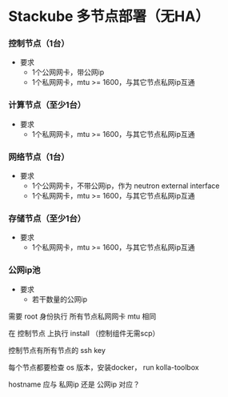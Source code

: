# Stackube 多节点部署（无HA）

### 控制节点（1台）
- 要求
    - 1个公网网卡，带公网ip
    - 1个私网网卡，mtu >= 1600，与其它节点私网ip互通

### 计算节点（至少1台）
- 要求
    - 1个私网网卡，mtu >= 1600，与其它节点私网ip互通

### 网络节点（1台）
- 要求
    - 1个公网网卡，不带公网ip，作为 neutron external interface
    - 1个私网网卡，mtu >= 1600，与其它节点私网ip互通

### 存储节点（至少1台）
- 要求
    - 1个私网网卡，mtu >= 1600，与其它节点私网ip互通

### 公网ip池
- 要求
    - 若干数量的公网ip



需要 root 身份执行
所有节点私网网卡 mtu 相同


在 控制节点 上执行 install （控制组件无需scp）

控制节点有所有节点的 ssh key

每个节点都要检查 os 版本，安装docker， run kolla-toolbox


hostname 应与 私网ip 还是 公网ip 对应？
